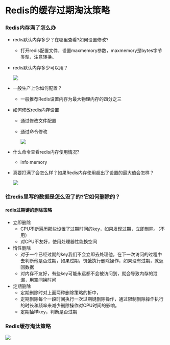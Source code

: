 # Redis的缓存过期淘汰策略

### Redis内存满了怎么办

-   redis默认内存多少？在哪里查看?如何设置修改?
    -   打开redis配置文件，设置maxmemory参数，maxmemory是bytes字节类型，注意转换。
-   redis默认内存多少可以用？

    ![](https://notes-pic-cjs.oss-cn-chengdu.aliyuncs.com/obsidian/image_YefO3_vOlE.png)
-   一般生产上你如何配置？
    -   一般推荐Redis设置内存为最大物理内存的四分之三
-   如何修改redis内存设置
    -   通过修改文件配置
    -   通过命令修改

        ![](https://notes-pic-cjs.oss-cn-chengdu.aliyuncs.com/obsidian/image_9-ZzkrXyho.png)
-   什么命令查看redis内存使用情况?
    -   info memory
-   真要打满了会怎么样？如果Redis内存使用超出了设置的最大值会怎样？

    ![](https://notes-pic-cjs.oss-cn-chengdu.aliyuncs.com/obsidian/image_Z6B5-ERGkG.png)

### 往redis里写的数据是怎么没了的?它如何删除的？

#### redis过期键的删除策略

-   立即删除
    -   CPU不断遍历那些设置了过期时间的key，如果发现过期，立即删除。（不用）
    -   对CPU不友好，使用处理器性能换空间
-   惰性删除
    -   对于一个已经过期的key我们不会立即去处理他，在下一次访问的过程中去判断他是否过期，如果过期，饥饿执行删除操作，如果没有过期，就返回数据
    -   对内存不友好，有些key可能永远都不会被访问到，就会导致内存的泄漏，用空间换时间
-   定期删除
    -   定期删除时对上面两种删除策略的折中，
    -   定期删除每个一段时间执行一次过期键删除操作，通过限制删除操作执行的时长和频率来减少删除操作对CPU时间的影响。
    -   定期抽样key，判断是否过期

### Redis缓存淘汰策略

![](https://notes-pic-cjs.oss-cn-chengdu.aliyuncs.com/obsidian/image_66DLin80vs.png)
